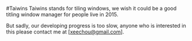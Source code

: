 #Taiwins
Taiwins stands for tiling  windows, we wish it could be a good titling window
manager for people live in 2015.

But sadly, our developing progress is too slow, anyone who is interested in
this please contact me at [xeechou@gmail.com].
